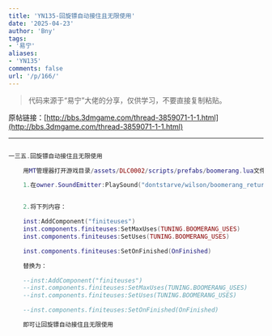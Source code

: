 ```yaml
---
title: 'YN135-回旋镖自动接住且无限使用'
date: '2025-04-23'
author: 'Bny'
tags:
- '易宁'
aliases:
- 'YN135'
comments: false
url: '/p/166/'
---
```


> 代码来源于“易宁”大佬的分享，仅供学习，不要直接复制粘贴。

原帖链接：[http://bbs.3dmgame.com/thread-3859071-1-1.html](http://bbs.3dmgame.com/thread-3859071-1-1.html)

---

```lua  

一三五.回旋镖自动接住且无限使用

	用MT管理器打开游戏目录/assets/DLC0002/scripts/prefabs/boomerang.lua文件，

	1.在owner.SoundEmitter:PlaySound("dontstarve/wilson/boomerang_return")的下一行插入owner.components.inventory:Equip(inst)


	2.将下列内容：

	inst:AddComponent("finiteuses")
	inst.components.finiteuses:SetMaxUses(TUNING.BOOMERANG_USES)
	inst.components.finiteuses:SetUses(TUNING.BOOMERANG_USES)

	inst.components.finiteuses:SetOnFinished(OnFinished)

	替换为：

	--inst:AddComponent("finiteuses")
	--inst.components.finiteuses:SetMaxUses(TUNING.BOOMERANG_USES)
	--inst.components.finiteuses:SetUses(TUNING.BOOMERANG_USES)

	--inst.components.finiteuses:SetOnFinished(OnFinished)

	即可让回旋镖自动接住且无限使用

```  

